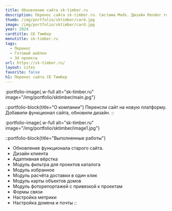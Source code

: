 ```yaml
---
title: Обновление сайта sk-timber.ru
description: Перенос сайта sk-timber.ru. Система Modx. Дизайн Render room.
thumb: /img/portfolio/sktimber/card.jpg
image: /img/portfolio/sktimber/card.jpg
year: 2024
cardtitle: СК Тимбер
menutitle: sk-timber.ru
tags:
  - Перенос
  - Готовый шаблон
  - 3d проекты
url: https://sk-timber.ru/
layout: sites
favorite: false
h1: Перенос сайта СК Тимбер
---
```


:portfolio-image{.w-full alt="sk-timber.ru" image="/img/portfolio/sktimber/main.jpg"}

::portfolio-block{title="О компании"}
Перенсли сайт на новую платформу. Добавили функционал сайта, обновили дизайн.
::

:portfolio-image{.w-full alt="sk-timber.ru" image="/img/portfolio/sktimber/image1.jpg"}

::portfolio-block{title="Выполненные работы"}
- Обновление функционала старого сайта. 
- Дизайн клиента
- Адаптивная вёрстка
- Модуль фильтра для проектов каталога
- Модуль избранное
- Модуль расчёта доставки в один клик
- Модуль карты объектов домов
- Модуль фоторепортажей с привязкой к проектам
- Формы связи
- Настройка метрики
- Настройка домена и почты
::
